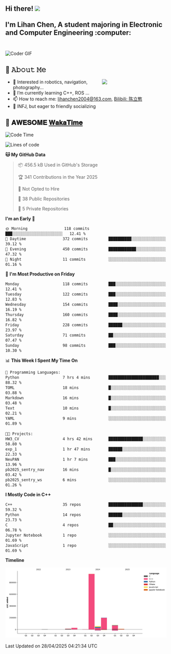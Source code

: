 <h2 align="left">
 <abc>
  <br>Hi there! <img src="https://user-images.githubusercontent.com/42378118/110234147-e3259600-7f4e-11eb-95be-0c4047144dea.gif" width="30"><br>
  <br> I'm Lihan Chen, A student majoring in Electronic and Computer Engineering :computer:<br>
  <br>
 </abc>
</h2>

<img align="center" src="https://media.giphy.com/media/SWoSkN6DxTszqIKEqv/giphy.gif" alt="Coder GIF" width="500">

## :book: 𝙰𝚋𝚘𝚞𝚝 𝙼𝚎

<img align="right" width="40%" src="https://github-readme-stats.vercel.app/api?username=LihanChen2004&show_icons=true&icon_color=CE1D2D&text_color=718096&bg_color=ffffff&hide_title=true" />

- 🌟 Interested in robotics, navigation, photography...
- 🌱 I’m currently learning C++, ROS ... 
- 📫 How to reach me: lihanchen2004@163.com, [Bilibili: 陈立憨](https://space.bilibili.com/170786212)
- 👯 INFJ, but eager to friendly socializing

## 📜 𝐀𝐖𝐄𝐒𝐎𝐌𝐄 [𝐖𝐚𝐤𝐚𝐓𝐢𝐦𝐞](https://github.com/anmol098/waka-readme-stats)

<!--START_SECTION:waka-->
![Code Time](http://img.shields.io/badge/Code%20Time-1%2C057%20hrs%2028%20mins-blue)

![Lines of code](https://img.shields.io/badge/From%20Hello%20World%20I%27ve%20Written-1.3%20million%20lines%20of%20code-blue)

**🐱 My GitHub Data** 

> 📦 456.5 kB Used in GitHub's Storage 
 > 
> 🏆 341 Contributions in the Year 2025
 > 
> 🚫 Not Opted to Hire
 > 
> 📜 38 Public Repositories 
 > 
> 🔑 5 Private Repositories 
 > 
**I'm an Early 🐤** 

```text
🌞 Morning                118 commits         ███░░░░░░░░░░░░░░░░░░░░░░   12.41 % 
🌆 Daytime                372 commits         ██████████░░░░░░░░░░░░░░░   39.12 % 
🌃 Evening                450 commits         ████████████░░░░░░░░░░░░░   47.32 % 
🌙 Night                  11 commits          ░░░░░░░░░░░░░░░░░░░░░░░░░   01.16 % 
```
📅 **I'm Most Productive on Friday** 

```text
Monday                   118 commits         ███░░░░░░░░░░░░░░░░░░░░░░   12.41 % 
Tuesday                  122 commits         ███░░░░░░░░░░░░░░░░░░░░░░   12.83 % 
Wednesday                154 commits         ████░░░░░░░░░░░░░░░░░░░░░   16.19 % 
Thursday                 160 commits         ████░░░░░░░░░░░░░░░░░░░░░   16.82 % 
Friday                   228 commits         ██████░░░░░░░░░░░░░░░░░░░   23.97 % 
Saturday                 71 commits          ██░░░░░░░░░░░░░░░░░░░░░░░   07.47 % 
Sunday                   98 commits          ███░░░░░░░░░░░░░░░░░░░░░░   10.30 % 
```


📊 **This Week I Spent My Time On** 

```text
💬 Programming Languages: 
Python                   7 hrs 4 mins        ██████████████████████░░░   88.32 % 
TOML                     18 mins             █░░░░░░░░░░░░░░░░░░░░░░░░   03.88 % 
Markdown                 16 mins             █░░░░░░░░░░░░░░░░░░░░░░░░   03.48 % 
Text                     10 mins             █░░░░░░░░░░░░░░░░░░░░░░░░   02.21 % 
YAML                     9 mins              ░░░░░░░░░░░░░░░░░░░░░░░░░   01.89 % 

🐱‍💻 Projects: 
HW3_CV                   4 hrs 42 mins       ███████████████░░░░░░░░░░   58.80 % 
exp_1                    1 hr 47 mins        ██████░░░░░░░░░░░░░░░░░░░   22.33 % 
NeuPAN                   1 hr 7 mins         ███░░░░░░░░░░░░░░░░░░░░░░   13.96 % 
pb2025_sentry_nav        16 mins             █░░░░░░░░░░░░░░░░░░░░░░░░   03.42 % 
pb2025_sentry_ws         6 mins              ░░░░░░░░░░░░░░░░░░░░░░░░░   01.26 % 
```

**I Mostly Code in C++** 

```text
C++                      35 repos            ███████████████░░░░░░░░░░   59.32 % 
Python                   14 repos            ██████░░░░░░░░░░░░░░░░░░░   23.73 % 
C                        4 repos             ██░░░░░░░░░░░░░░░░░░░░░░░   06.78 % 
Jupyter Notebook         1 repo              ░░░░░░░░░░░░░░░░░░░░░░░░░   01.69 % 
JavaScript               1 repo              ░░░░░░░░░░░░░░░░░░░░░░░░░   01.69 % 
```



**Timeline**

![Lines of Code chart](https://raw.githubusercontent.com/LihanChen2004/LihanChen2004/main/assets/bar_graph.png)


 Last Updated on 28/04/2025 04:21:34 UTC
<!--END_SECTION:waka-->

<!--
**LihanChen2004/LihanChen2004** is a ✨ _special_ ✨ repository because its `README.md` (this file) appears on your GitHub profile.

Here are some ideas to get you started:

- 🔭 I’m currently working on ...
- 🌱 I’m currently learning ...
- 👯 I’m looking to collaborate on ...
- 🤔 I’m looking for help with ...
- 💬 Ask me about ...
- 📫 How to reach me: ...
- 😄 Pronouns: ...
- ⚡ Fun fact: ...
-->
